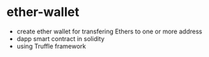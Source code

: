 # ether-wallet
- create ether wallet for transfering Ethers to one or more address
- dapp smart contract in solidity
- using Truffle framework
